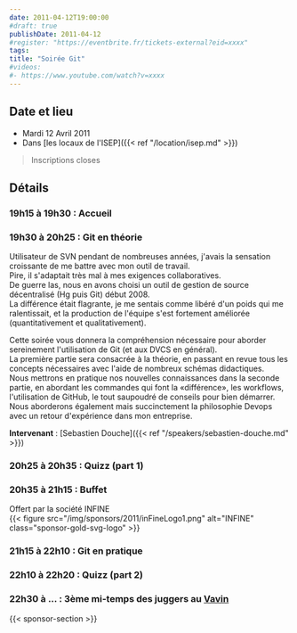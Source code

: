 ```yaml
---
date: 2011-04-12T19:00:00
#draft: true
publishDate: 2011-04-12
#register: "https://eventbrite.fr/tickets-external?eid=xxxx"
tags:
title: "Soirée Git"
#videos:
#- https://www.youtube.com/watch?v=xxxx
---
```


## Date et lieu

* Mardi 12 Avril 2011
* Dans [les locaux de l'ISEP]({{< ref "/location/isep.md" >}})

> Inscriptions closes

## Détails

### 19h15 à 19h30 : Accueil

### 19h30 à 20h25 : Git en théorie

Utilisateur de SVN pendant de nombreuses années, j'avais la sensation croissante de me battre avec mon outil de travail.  
Pire, il s'adaptait très mal à mes exigences collaboratives.  
De guerre las, nous en avons choisi un outil de gestion de source décentralisé (Hg puis Git) début 2008.  
La différence était flagrante, je me sentais comme libéré d'un poids qui me ralentissait, et la production de l'équipe s'est fortement améliorée (quantitativement et qualitativement).

Cette soirée vous donnera la compréhension nécessaire pour aborder sereinement l'utilisation de Git (et aux DVCS en général).  
La première partie sera consacrée à la théorie, en passant en revue tous les concepts nécessaires avec l'aide de nombreux schémas didactiques.  
Nous mettrons en pratique nos nouvelles connaissances dans la seconde partie, en abordant les commandes qui font la «différence», les workflows, l'utilisation de GitHub, le tout saupoudré de conseils pour bien démarrer.  
Nous aborderons également mais succinctement la philosophie Devops avec un retour d'expérience dans mon entreprise.

**Intervenant** : [Sebastien Douche]({{< ref "/speakers/sebastien-douche.md" >}})

### 20h25 à 20h35 : Quizz (part 1)

### 20h35 à 21h15 : Buffet
Offert par la société INFINE  
{{< figure src="/img/sponsors/2011/inFineLogo1.png" alt="INFINE" class="sponsor-gold-svg-logo" >}}

### 21h15 à 22h10 : Git en pratique

### 22h10 à 22h20 : Quizz (part 2)

### 22h30 à ... : 3ème mi-temps des juggers au [Vavin](https://www.google.com/maps/dir//48.84398,2.330533/@48.8439685,2.2603067,12z)

{{< sponsor-section >}}
